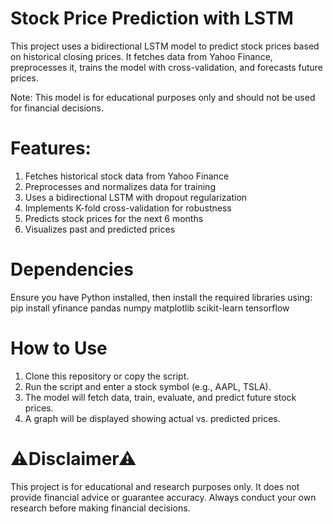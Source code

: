 # Stock Price Prediction with LSTM
This project uses a bidirectional LSTM model to predict stock prices based on historical closing prices. It fetches data from Yahoo Finance, preprocesses it, trains the model with cross-validation, and forecasts future prices.

Note: This model is for educational purposes only and should not be used for financial decisions.

# Features:
1. Fetches historical stock data from Yahoo Finance
2. Preprocesses and normalizes data for training
3. Uses a bidirectional LSTM with dropout regularization
4. Implements K-fold cross-validation for robustness
5. Predicts stock prices for the next 6 months
6. Visualizes past and predicted prices
# Dependencies
Ensure you have Python installed, then install the required libraries using:
pip install yfinance pandas numpy matplotlib scikit-learn tensorflow

# How to Use
1. Clone this repository or copy the script.
2. Run the script and enter a stock symbol (e.g., AAPL, TSLA).
3. The model will fetch data, train, evaluate, and predict future stock prices.
4. A graph will be displayed showing actual vs. predicted prices.
   
# ⚠Disclaimer⚠
This project is for educational and research purposes only. It does not provide financial advice or guarantee accuracy. Always conduct your own research before making financial decisions.
